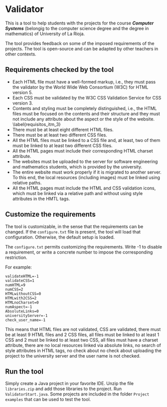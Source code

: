 # Validator

This is a tool to help students with the projects for the course ***Computer Systems*** (belongig to the computer science degree 
and the degree in mathematics) of University of La Rioja.

The tool provides feedback on some of the imposed requirements of the projects. The tool is open-source and can be adapted by other teachers in other contexts.

## Requirements checked by the tool

- Each HTML file must have a well-formed markup, i.e., they must pass the validator 
by the World Wide Web Consortium (W3C) for HTML version 5.
-  Each CSS must be validated by the W3C CSS Validation Service for CSS version 3.
- Contents and styling must be completely distinguished, i.e., the HTML
files must be focused on the contents and their structure and they must not include any
attribute about the aspect or the style of the website. \label{requisitos_itm_3}
- There must be at least eight different HTML files. 
- There must be at least two different CSS files.
- All the HTML files must be linked to a CSS file and, at least, two of them
must be linked to at least two different CSS files.
- All the HTML pages must include their corresponding HTML charset attribute.
- The websites must be uploaded to the server for software engineering
and mathematics students, which is 
provided by the university.
- The entire website must work properly if it is migrated to another server. To this end, the local resources (including images) must be linked using 
relative paths.
- All the HTML pages must include the HTML and CSS validation icons, which must be linked 
via a relative path and without using style attributes in the HMTL tags.


## Customize the requirements
The tool is customizable, in the sense that the requirements can be changed. If the ```configure.txt``` file is present, the tool will load that configuration. 
Otherwise, the default setup is loaded.

The  ```configure.txt``` permits customizing the requirements. Write -1 to disable a requirement, or write a concrete number to impose the corresponding restriction.

For example:

```
validateHTML=-1
validateCSS=1
numHTML=9
numCSS=2
HTMLwithoutCSS=0
HTMLwith2CSS=2
HTMLnoCharset=0
numAspect=-1
AbsoluteLinks=0
universityServer=-1
check_user_name=-1
```

This means that HTML files are not validated, CSS are validated, there must be at least 9 HTML files and 2 CSS files, all files must be linked to at least 1 CSS and 2 
must be linked to at least two CSS, all files must have a charset attribute, there are no local resources linked via absolute links, no search of style attributes in HTML tags, 
no check about  no check about uploading the project to the university server and the user name is not checked.

## Run the tool
Simply create a Java project in your favorite IDE. Unzip the file ```libraries.zip``` and add those libraries to the project. Run ```ValidatorStart.java```.
Some projects are included in the folder ```Project examples``` that can be used to test the tool.

